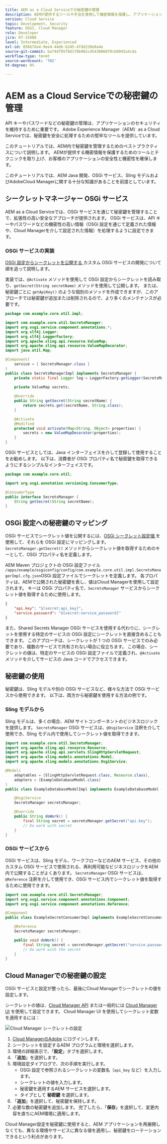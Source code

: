 ```yaml
---
title: AEM as a Cloud Serviceでの秘密鍵の管理
description: AEMが提供するツールや手法を使用して機密情報を保護し、アプリケーションのセキュリティと機密性を確保し、AEM as a Cloud Service内で秘密鍵を管理するためのベストプラクティスについて説明します。
version: Cloud Service
topic: Development, Security
feature: OSGI, Cloud Manager
role: Developer
jira: KT-15880
level: Intermediate, Experienced
exl-id: 856b7da4-9ee4-44db-b245-4fdd220e8a4e
source-git-commit: ba744f95f8d1f0b982cd5430860f0cb0945a4cda
workflow-type: tm+mt
source-wordcount: '702'
ht-degree: 0%

---
```


# AEM as a Cloud Serviceでの秘密鍵の管理

API キーやパスワードなどの秘密鍵の管理は、アプリケーションのセキュリティを維持するために重要です。 Adobe Experience Manager（AEM）as a Cloud Serviceでは、秘密鍵を安全に処理するための堅牢なツールを提供しています。

このチュートリアルでは、AEM内で秘密鍵を管理するためのベストプラクティスについて説明します。 AEMが提供する機密情報を保護するためのツールとテクニックを取り上げ、お客様のアプリケーションの安全性と機密性を確保します。

このチュートリアルでは、AEM Java 開発、OSGi サービス、Sling モデルおよびAdobeCloud Managerに関する十分な知識があることを前提としています。

## シークレットマネージャー OSGi サービス

AEM as a Cloud Serviceでは、OSGi サービスを通じて秘密鍵を管理することで、拡張性の高い安全なアプローチが提供されます。 OSGi サービスは、API キーやパスワードなどの機密性の高い情報（OSGi 設定を通じて定義された情報や、Cloud Managerを介して設定された情報）を処理するように設定できます。

### OSGi サービスの実装

[OSGi 設定からシークレットを公開する ](https://experienceleague.adobe.com/en/docs/experience-manager-cloud-service/content/implementing/deploying/configuring-osgi#secret-configuration-values) カスタム OSGi サービスの開発について順を追って説明します。

実装では、`@Activate` メソッドを使用して OSGi 設定からシークレットを読み取り、`getSecret(String secretName)` メソッドを使用して公開します。 または、秘密鍵ごとに `getApiKey()` のような個別のメソッドを作成できますが、このアプローチでは秘密鍵が追加または削除されるので、より多くのメンテナンスが必要です。

```java
package com.example.core.util.impl;

import com.example.core.util.SecretsManager;
import org.osgi.service.component.annotations.*;
import org.slf4j.Logger;
import org.slf4j.LoggerFactory;
import org.apache.sling.api.resource.ValueMap;
import org.apache.sling.api.resource.ValueMapDecorator;
import java.util.Map;

@Component(
    service = { SecretsManager.class }
)
public class SecretsManagerImpl implements SecretsManager {
    private static final Logger log = LoggerFactory.getLogger(SecretsManagerImpl.class);
 
    private ValueMap secrets;

    @Override
    public String getSecret(String secretName) {
        return secrets.get(secretName, String.class);
    }

    @Activate
    @Modified
    protected void activate(Map<String, Object> properties) {
        secrets = new ValueMapDecorator(properties);
    }
}
```

OSGi サービスとしては、Java インターフェイスを介して登録して使用することをお勧めします。 以下は、消費者が OSGi プロパティ名で秘密鍵を取得できるようにするシンプルなインターフェイスです。

```java
package com.example.core.util;

import org.osgi.annotation.versioning.ConsumerType;

@ConsumerType
public interface SecretsManager {
    String getSecret(String secretName);
}
```

## OSGi 設定への秘密鍵のマッピング

OSGi サービスでシークレット値を公開するには、[OSGi シークレット設定値 ](https://experienceleague.adobe.com/en/docs/experience-manager-cloud-service/content/implementing/deploying/configuring-osgi#secret-configuration-values) を使用して、それらを OSGi 設定にマッピングします。 `SecretsManager.getSecret()` メソッドからシークレット値を取得するためのキーとして、OSGi プロパティ名を定義します。

AEM Maven プロジェクトの OSGi 設定ファイル `/apps/example/osgiconfig/config/com.example.core.util.impl.SecretsManagerImpl.cfg.json`OSGi 設定ファイルでシークレットを定義します。 各プロパティは、AEMで公開された秘密鍵を表し、値はCloud Managerを使用して設定されます。 キーは OSGi プロパティ名で、`SecretsManager` サービスからシークレット値を取得するために使用します。

```json
{
    "api.key": "$[secret:api_key]",
    "service.password": "$[secret:service_password]"
}
```

また、Shared Secrets Manager OSGi サービスを使用する代わりに、シークレットを使用する特定のサービスの OSGi 設定にシークレットを直接含めることもできます。 このアプローチは、シークレットが 1 つの OSGi サービスでのみ必要であり、複数のサービスで共有されない場合に役立ちます。 この場合、シークレットの値は、特定のサービスの OSGi 設定ファイルで定義され、`@Activate` メソッドを介してサービスの Java コードでアクセスできます。

## 秘密鍵の使用

秘密鍵は、Sling モデルや別の OSGi サービスなど、様々な方法で OSGi サービスから使用できます。 以下は、両方から秘密鍵を使用する方法の例です。

### Sling モデルから

Sling モデルは、多くの場合、AEM サイトコンポーネントのビジネスロジックを提供します。 `SecretsManager` OSGi サービスは、`@OsgiService` 注釈を介して使用でき、Sling モデル内で使用してシークレット値を取得できます。

```java
import com.example.core.util.SecretsManager;
import org.apache.sling.api.resource.Resource;
import org.apache.sling.api.servlets.SlingHttpServletRequest;
import org.apache.sling.models.annotations.Model;
import org.apache.sling.models.annotations.OsgiService;

@Model(
    adaptables = {SlingHttpServletRequest.class, Resource.class},
    adapters = {ExampleDatabaseModel.class}
)
public class ExampleDatabaseModelImpl implements ExampleDatabaseModel {

    @OsgiService
    SecretsManager secretsManager;

    @Override 
    public String doWork() {
        final String secret = secretsManager.getSecret("api.key");
        // Do work with secret
    }
}
```

### OSGi サービスから

OSGi サービスは、Sling モデル、ワークフローなどのAEM サービス、その他のカスタム OSGi サービスで使用される、再利用可能なビジネスロジックをAEM内で公開することがよくあります。 `SecretsManager` OSGi サービスは、`@Reference` 注釈を介して使用でき、OSGi サービス内でシークレット値を取得するために使用できます。

```java
import com.example.core.util.SecretsManager;
import org.osgi.service.component.annotations.Component;
import org.osgi.service.component.annotations.Reference;

@Component
public class ExampleSecretConsumerImpl implements ExampleSecretConsumer {

    @Reference
    SecretsManager secretsManager;

    public void doWork() {
        final String secret = secretsManager.getSecret("service.password");
        // Do work with the secret
    }
}
```

## Cloud Managerでの秘密鍵の設定

OSGi サービスと設定が整ったら、最後にCloud Managerでシークレットの値を設定します。

シークレットの値は、[Cloud Manager API](https://developer.adobe.com/experience-cloud/cloud-manager/reference/api/#tag/Variables) または一般的には [Cloud Manager UI](https://experienceleague.adobe.com/en/docs/experience-manager-cloud-service/content/implementing/using-cloud-manager/environment-variables#overview) を使用して設定できます。 Cloud Manager UI を使用してシークレット変数を適用するには：

![Cloud Manager シークレットの設定 ](./assets/secrets/cloudmanager-configuration.png)

1. [Cloud ManagerのAdobe](https://my.cloudmanager.adobe.com) にログインします。
1. シークレットを設定するAEM プログラムと環境を選択します。
1. 環境の詳細表示で、「**設定**」タブを選択します。
1. 「**追加**」を選択します。
1. 環境設定ダイアログで、次の手順を実行します。
   - OSGi 設定で参照されるシークレットの変数名（`api_key` など）を入力します。
   - シークレットの値を入力します。
   - 秘密鍵を適用するAEM サービスを選択します。
   - タイプとして **秘密鍵** を選択します。
1. 「**追加**」を選択して、秘密鍵を保持します。
1. 必要な数の秘密鍵を追加します。 完了したら、「**保存**」を選択して、変更内容を直ちにAEM環境に適用します。

Cloud Manager設定を秘密鍵に使用すると、AEM アプリケーションを再展開しなくても、異なる環境やサービスに異なる値を適用し、秘密鍵をローテーションできるという利点があります。
